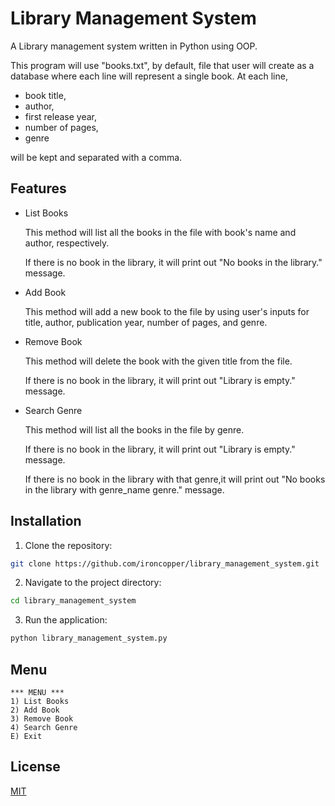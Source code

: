 # Library Management System

A Library management system written in Python using OOP. 

This program will use "books.txt", by default, file that user will create as a database where  each  line  will  represent  a  single  book.  At each  line,  
* book title,  
* author, 
* first release year,
* number of pages,
* genre 
        
will be kept and separated with a comma.

## Features 

* List Books
    
    This method will list all the books in the file with book's name and author, respectively. 

    If there is no book in the library, it will print out "No books in the library." message.

* Add Book 

    This method will add a new book to the file by using user's inputs for title, author, publication year, number of pages, and genre.

* Remove Book 

    This method will delete the book with the given title from the file. 

    If there is no book in the library, it will print out "Library is empty." message. 

* Search Genre

    This method will list all the books in the file by genre. 

    If there is no book in the library, it will print out "Library is empty." message. 

    If there is no book in the library with that genre,it will print out "No books in the library with genre_name genre." message.


## Installation

1. Clone the repository:


```bash
git clone https://github.com/ironcopper/library_management_system.git
```

2. Navigate to the project directory:

```bash
cd library_management_system
```

3. Run the application:

```bash
python library_management_system.py
```

## Menu
```
*** MENU ***
1) List Books
2) Add Book
3) Remove Book
4) Search Genre
E) Exit
```



## License

[MIT](https://choosealicense.com/licenses/mit/)